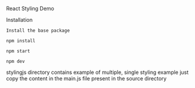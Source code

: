 React Styling Demo

Installation

    Install the base package

    npm install

    npm start
 
    npm dev

stylingjs directory contains example of multiple, single styling example just copy the content in the main.js file present in the source directory